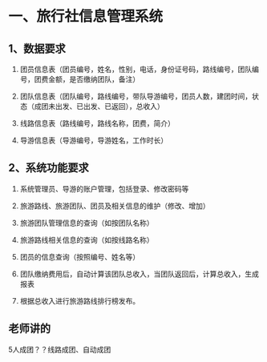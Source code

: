 # 一、旅行社信息管理系统

## 1、数据要求

1. 团员信息表（团员编号，姓名，性别，电话，身份证号码，路线编号，团队编号，团费金额，是否缴纳团队，备注）

2. 团队信息表（团队编号，路线编号，带队导游编号，团员人数，建团时间，状态（成团未出发、已出发、已返回），总收入）

3. 线路信息表（路线编号，路线名称，团费，简介）

4. 导游信息表（导游编号，导游姓名，工作时长）

## 2、系统功能要求

1. 系统管理员、导游的账户管理，包括登录、修改密码等

2. 旅游路线、旅游团队、团员及相关信息的维护（修改、增加）

3. 旅游团队管理信息的查询（如按团队名称）

4. 旅游路线相关信息的查询（如按线路名称）

5. 团员的信息查询（按照编号、姓名等）

6. 团队缴纳费用后，自动计算该团队总收入，当团队返回后，计算总收入，生成报表

7. 根据总收入进行旅游路线排行榜发布。

## 老师讲的

5人成团？？线路成团、自动成团
